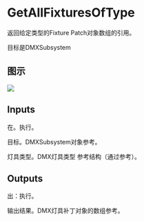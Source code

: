 # GetAllFixturesOfType

返回给定类型的Fixture Patch对象数组的引用。

目标是DMXSubsystem

## 图示

![]($-20221218-18440457.png)

## Inputs

在。执行。

目标。DMXSubsystem对象参考。

灯具类型。DMX灯具类型 参考结构（通过参考）。  

## Outputs

出：执行。

输出结果。DMX灯具补丁对象的数组参考。
